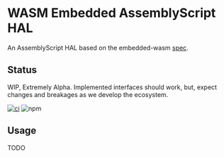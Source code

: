 # WASM Embedded AssemblyScript HAL

An AssemblyScript HAL based on the embedded-wasm [spec](https://github.com/embedded-wasm/spec).

## Status

WIP, Extremely Alpha. Implemented interfaces should work, but, expect changes and breakages as we develop the ecosystem.

[![ci](https://github.com/embedded-wasm/hal_as/actions/workflows/ci.yml/badge.svg)](https://github.com/embedded-wasm/hal_as/actions/workflows/ci.yml)
![npm](https://img.shields.io/npm/v/wasm-embedded-hal)

## Usage

TODO

